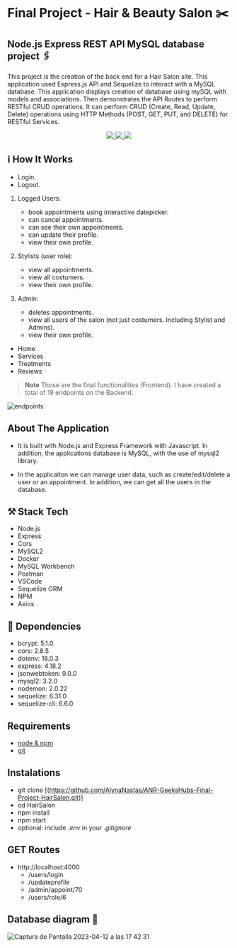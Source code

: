 # Final Project - Hair & Beauty Salon :scissors:
## Node.js Express REST API MySQL database project :paperclips:

This project is the creation of the back end for a Hair Salon site. This application used Express.js API and Sequelize to interact with a MySQL database. This application displays creation of database using mySQL with models and associations. Then demonstrates the API Routes to perform RESTful CRUD operations. It can perform CRUD (Create, Read, Update, Delete) operations using HTTP Methods (POST, GET, PUT, and DELETE) for RESTful Services.




<div align="center">
<a href="https://www.expressjs.com/">
    <img src= "https://img.shields.io/badge/express.js-%23404d59.svg?style=for-the-badge&logo=express&logoColor=%2361DAFB"/>
</a>
<a href="https://nodejs.org/es/">
    <img src= "https://img.shields.io/badge/node.js-026E00?style=for-the-badge&logo=node.js&logoColor=white"/>
</a>
<a href="https://developer.mozilla.org/es/docs/Web/JavaScript">
    <img src= "https://img.shields.io/badge/javascipt-EFD81D?style=for-the-badge&logo=javascript&logoColor=black"/>
</a>
 </div>

## ℹ️ How It Works

- Login.
- Logout.


1. Logged Users:
     - book appointments using interactive datepicker.
     - can cancel appointments.
     - can see their own appointments.
     - can update their profile.
     - view their own profile.


2. Stylists (user role):
     - view all appointments.
     - view all costumers.
     - view their own profile.
    


3. Admin:
     - deletes appointments.
     - view all users of the salon (not just costumers. Including Stylist and Admins).
     - view their own profile.


- Home
- Services
- Treatments
- Reviews

> **Note**
> Those are the final functionalities (Frontend). I have created a total of 19 endpoints on the Backend.


![endpoints](https://user-images.githubusercontent.com/121962750/236151029-4a2933f9-595b-4d06-8f90-d4b99e188713.png)


## About The Application

  - It is built with Node.js and Express Framework with Javascript. In addition, the applications database is MySQL, with the use of mysql2 library.

  - In the applicaiton we can manage user data, such as create/edit/delete a user or an appointment. In addition, we can get all the users in the database.




## ⚒️ Stack Tech

- Node.js
- Express
- Cors
- MySQL2
- Docker
- MySQL Workbench
- Postman
- VSCode
- Sequelize ORM
- NPM
- Axios


## 	:round_pushpin: Dependencies

 - bcrypt: 5.1.0
 - cors: 2.8.5
 - dotenv: 16.0.3
 - express: 4.18.2
 - jsonwebtoken: 9.0.0
 - mysql2: 3.2.0
 - nodemon: 2.0.22
 - sequelize: 6.31.0
 - sequelize-cli: 6.6.0

## Requirements

 - [node & npm](https://nodejs.org/en)
 - [git](https://www.robinwieruch.de/git-essential-commands/)

## Instalations

- git clone [(https://github.com/AlynaNastas/ANR-GeeksHubs-Final-Project-HairSalon.git)]
- cd HairSalon
- npm install
- npm start
- optional: include _.env_ in your _.gitignore_

## GET Routes

- http://localhost:4000
  - /users/login
  - /updateprofile
  - /admin/appoint/70
  - /users/role/6





 ## Database diagram :memo:

![Captura de Pantalla 2023-04-12 a las 17 42 31](https://user-images.githubusercontent.com/121962750/236038206-f7e40df0-c1a1-47b3-b609-d7e5d94ddb68.png)


